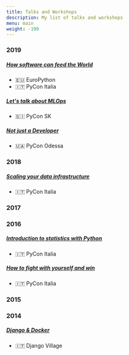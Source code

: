 ```yaml
---
title: Talks and Workshops
description: My list of talks and workshops
menu: main
weight: -190
---
```


### 2019

##### [How software can feed the World](https://github.com/barrachri/Talks/tree/master/how_software_can_feed_the_world)

- 🇪🇺 EuroPython
- 🇮🇹 PyCon Italia

##### [Let's talk about MLOps](https://github.com/barrachri/Talks/tree/master/mlops)

- 🇸🇮 PyCon SK

##### [Not just a Developer](https://github.com/barrachri/Talks/tree/master/not_just_a_developer)

- 🇺🇦 PyCon Odessa

### 2018

##### [Scaling your data infrastructure](https://speakerdeck.com/barrachri/scaling-your-data-infrastructure)

- 🇮🇹 PyCon Italia

### 2017

### 2016

##### [Introduction to statistics with Python](https://speakerdeck.com/barrachri/introduction-to-statistics-with-python)

- 🇮🇹 PyCon Italia

##### [How to fight with yourself and win](https://speakerdeck.com/barrachri/how-to-fight-with-yourself-and-win)

- 🇮🇹 PyCon Italia

### 2015

### 2014

##### [Django & Docker](https://speakerdeck.com/barrachri/django-and-docker)

- 🇮🇹 Django Village
